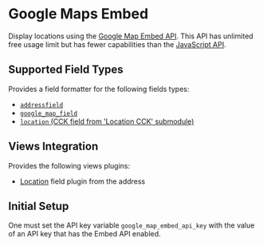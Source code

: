 # Google Maps Embed

Display locations using the [Google Map Embed API](https://developers.google.com/maps/documentation/embed).
This API has unlimited free usage limit but has fewer capabilities than the
[JavaScript API](https://developers.google.com/maps/documentation/javascript/).

## Supported Field Types

Provides a field formatter for the following fields types:

- [`addressfield`](https://drupal.org/project/google_map_field)
- [`google_map_field`](https://drupal.org/project/google_map_field)
- [`location` (CCK field from 'Location CCK' submodule)](https://drupal.org/project/location)

## Views Integration

Provides the following views plugins:

- [Location](https://drupal.org/project/location) field plugin from the address

## Initial Setup

One must set the API key variable `google_map_embed_api_key` with the value of
an API key that has the Embed API enabled.
